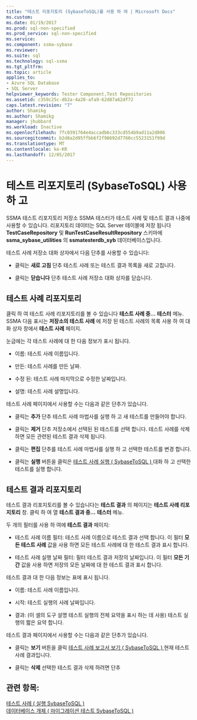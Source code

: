 ```yaml
---
title: "테스트 리포지토리 (SybaseToSQL)를 사용 하 여 | Microsoft Docs"
ms.custom: 
ms.date: 01/19/2017
ms.prod: sql-non-specified
ms.prod_service: sql-non-specified
ms.service: 
ms.component: ssma-sybase
ms.reviewer: 
ms.suite: sql
ms.technology: sql-ssma
ms.tgt_pltfrm: 
ms.topic: article
applies_to:
- Azure SQL Database
- SQL Server
helpviewer_keywords: Tester Component,Test Repositories
ms.assetid: c359c25c-db2a-4a20-afa9-62d87a62df72
caps.latest.revision: "7"
author: Shamikg
ms.author: Shamikg
manager: jhubbard
ms.workload: Inactive
ms.openlocfilehash: 7fc0391764e4accadb6c333cd554b9ad11a2d806
ms.sourcegitcommit: b2d8a2d95ffbb6f2f98692d7760cc5523151f99d
ms.translationtype: MT
ms.contentlocale: ko-KR
ms.lasthandoff: 12/05/2017
---
```

# <a name="using-test-repositories-sybasetosql"></a>테스트 리포지토리 (SybaseToSQL) 사용 하 고
SSMA 테스트 리포지토리 저장소 SSMA 테스터가 테스트 사례 및 테스트 결과 나중에 사용할 수 있습니다. 리포지토리 데이터는 SQL Server 테이블에 저장 됩니다 **TestCaseRepository** 및 **RunTestCaseResultRepository** 스키마에 **ssma_sybase_utilities** 의 **ssmatesterdb_syb** 데이터베이스입니다.  
  
테스트 사례 저장소 대화 상자에서 다음 단추를 사용할 수 있습니다:  
  
-   클릭는 **새로 고침** 단추 테스트 사례 또는 테스트 결과 목록을 새로 고칩니다.  
  
-   클릭는 **닫습니다** 단추 테스트 사례 저장소 대화 상자를 닫습니다.  
  
## <a name="test-cases-repository"></a>테스트 사례 리포지토리  
클릭 하 여 테스트 사례 리포지토리를 볼 수 있습니다 **테스트 사례 중...** **테스터** 메뉴. SSMA 다음 표시는 **저장소의 테스트 사례** 에 저장 된 테스트 사례의 목록 사용 하 여 대화 상자 창에서 **테스트 사례** 페이지.  
  
눈금에는 각 테스트 사례에 대 한 다음 정보가 표시 됩니다.  
  
-   이름: 테스트 사례 이름입니다.  
  
-   만든: 테스트 사례를 만든 날짜.  
  
-   수정 된: 테스트 사례 마지막으로 수정한 날짜입니다.  
  
-   설명: 테스트 사례 설명입니다.  
  
테스트 사례 페이지에서 사용할 수는 다음과 같은 단추가 있습니다.  
  
-   클릭는 **추가** 단추 테스트 사례 마법사를 실행 하 고 새 테스트를 만들어야 합니다.  
  
-   클릭는 **제거** 단추 저장소에서 선택된 된 테스트를 선택 합니다. 테스트 사례를 삭제 하면 모든 관련된 테스트 결과 삭제 됩니다.  
  
-   클릭는 **편집** 단추를 테스트 사례 마법사를 실행 하 고 선택한 테스트를 변경 합니다.  
  
-   클릭는 **실행** 버튼을 클릭은 [테스트 사례 실행 &#40; SybaseToSQL &#41; ](../../ssma/sybase/running-test-cases-sybasetosql.md) 대화 하 고 선택한 테스트를 실행 합니다.  
  
## <a name="test-results-repository"></a>테스트 결과 리포지토리  
테스트 결과 리포지토리를 볼 수 있습니다는 **테스트 결과** 의 페이지는 **테스트 사례 리포지토리** 창. 클릭 하 여 열 **테스트 결과 중...** **테스터** 메뉴.  
  
두 개의 필터를 사용 하 여에 **테스트 결과** 페이지:  
  
-   테스트 사례 이름 필터: 테스트 사례 이름으로 테스트 결과 선택 합니다. 이 필터 **모든 테스트 사례** 값을 사용 하면 모든 테스트 사례에 대 한 테스트 결과 표시 합니다.  
  
-   테스트 사례 실행 날짜 필터: 필터 테스트 결과 저장의 날짜입니다. 이 필터 **모든 기간** 값을 사용 하면 저장의 모든 날짜에 대 한 테스트 결과 표시 합니다.  
  
테스트 결과 대 한 다음 정보는 표에 표시 됩니다.  
  
-   이름: 테스트 사례 이름입니다.  
  
-   시작: 테스트 실행의 사례 날짜입니다.  
  
-   결과: (이 셀의 도구 설명 테스트 실행의 전체 요약을 표시 하는 데 사용) 테스트 실행의 짧은 요약 합니다.  
  
테스트 결과 페이지에서 사용할 수는 다음과 같은 단추가 있습니다.  
  
-   클릭는 **보기** 버튼을 클릭 [테스트 사례 보고서 보기 &#40; SybaseToSQL &#41; ](../../ssma/sybase/viewing-test-case-reports-sybasetosql.md) 현재 테스트 사례 결과입니다.  
  
-   클릭는 **삭제** 선택한 테스트 결과 삭제 하려면 단추  
  
## <a name="see-also"></a>관련 항목:  
[테스트 사례 &#40; 실행 SybaseToSQL &#41;](../../ssma/sybase/running-test-cases-sybasetosql.md)  
[데이터베이스 개체 &#40; 마이그레이션 테스트 SybaseToSQL &#41;](../../ssma/sybase/testing-migrated-database-objects-sybasetosql.md)  
  
